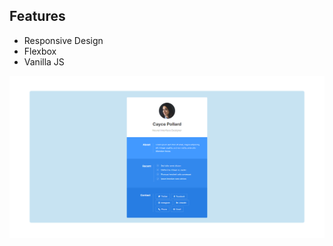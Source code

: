 ## Features

- Responsive Design
- Flexbox
- Vanilla JS

![Design!](./screely-1633685571684.png "Design")
